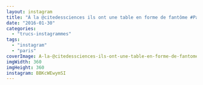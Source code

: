 ```yaml
---
layout: instagram
title: "À la @citedessciences ils ont une table en forme de fantôme #Pacman"
date: "2016-01-30"
categories: 
  - "trucs-instagrammes"
tags: 
  - "instagram"
  - "paris"
coverImage: A-la-@citedessciences-ils-ont-une-table-en-forme-de-fantome-oneforpacman.jpg
imgWidth: 360
imgHeight: 360
instagram: BBKcWEwymSI
---
```

